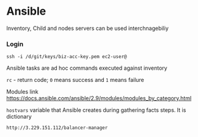 # Ansible 
Inventory, Child and nodes servers can be used interchnagebiliy


### Login
```
ssh -i /d/git/keys/biz-acc-key.pem ec2-user@
```



Ansible tasks are ad hoc commands executed against inventory

`rc` - return code; `0` means success and `1` means failure


Modules link  
https://docs.ansible.com/ansible/2.9/modules/modules_by_category.html

`hostvars` variable that Ansible creates during gathering facts steps. It is dictionary

```
http://3.229.151.112/balancer-manager
```
